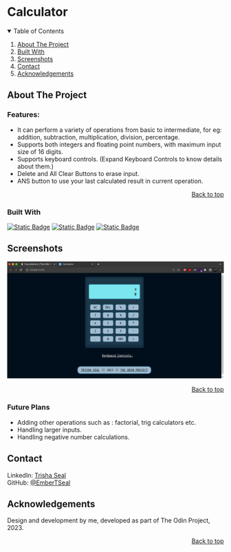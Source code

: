 
# Calculator

<details open>
<summary>Table of Contents</summary>

1. [About The Project](#about-the-project) 
2. [Built With](#built-with)  
3. [Screenshots](#screenshots)  
3. [Contact](#contact)  
4. [Acknowledgements](#acknowledgements)

</details>

## About The Project

### Features:
- It can perform a variety of operations from basic to intermediate, for eg: addition, subtraction, multiplication, division, percentage. 
- Supports both integers and floating point numbers, with maximum input size of 16 digits.
- Supports keyboard controls. (Expand Keyboard Controls to know details about them.)
- Delete and All Clear Buttons to erase input.
- ANS button to use your last calculated result in current operation.

<p align="right"><a href="#top">Back to top</a></p>


### Built With

<a href="https://www.w3.org/html/">![Static Badge](https://custom-icon-badges.demolab.com/badge/-html-e36200?style=for-the-badge&logo=html5&logoColor=white)</a>
<a href="https://www.w3.org/css/">![Static Badge](https://custom-icon-badges.demolab.com/badge/-css-blue?style=for-the-badge&logo=css3&logoColor=white)</a>
<a href="https://developer.mozilla.org/en-US/docs/Web/JavaScript">![Static Badge](https://custom-icon-badges.demolab.com/badge/-javascript-gold?style=for-the-badge&logo=javascript&logoColor=black)</a> 


## Screenshots

<img src="preview/preview_img.png">

<p align="right"><a href="#top">Back to top</a></p>

### Future Plans

- Adding other operations such as : factorial, trig calculators etc.
- Handling larger inputs.
- Handling negative number calculations.

## Contact

LinkedIn: [Trisha Seal](https://linkedin.com/in/trisha-seal)  
GitHub: [@EmberTSeal](https://github.com/EmberTSeal)

## Acknowledgements

Design and development by me, developed as part of The Odin Project, 2023.

<p align="right"><a href="#top">Back to top</a></p>
